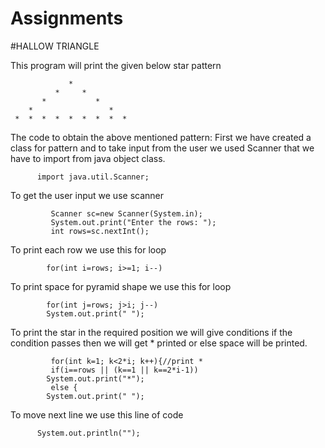 # Assignments
#HALLOW TRIANGLE

This program will print the given below star pattern

                 *
              *     *
           *           *
        *                 *
     *  *  *  *  *  *  *  *  *

The code to obtain the above mentioned pattern:
First we have created a class for pattern and to take input from the user we used Scanner that we have to import from java object class.

          import java.util.Scanner;
          
To get the user input we use scanner

             Scanner sc=new Scanner(System.in);
             System.out.print("Enter the rows: ");
             int rows=sc.nextInt();  
             
To print each row we use this for loop

            for(int i=rows; i>=1; i--)
            
To print space for pyramid shape we use this for loop

            for(int j=rows; j>i; j--)
            System.out.print(" "); 
            
To print the star in the required position we will give conditions if the condition passes then we will get * printed or else space will be printed.            
   
             for(int k=1; k<2*i; k++){//print *
             if(i==rows || (k==1 || k==2*i-1))
            System.out.print("*"); 
             else {
            System.out.print(" ");
            
To move next line we use this line of code

          System.out.println(""); 
          
          
          

